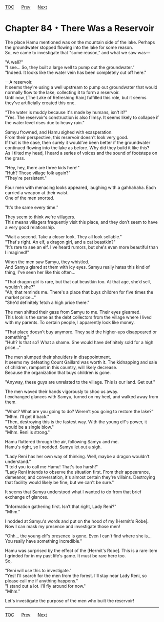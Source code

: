 [TOC](../readme.md)&nbsp;&nbsp;&nbsp;&nbsp;&nbsp;&nbsp;[Prev](Section_0083.md)&nbsp;&nbsp;&nbsp;&nbsp;&nbsp;&nbsp;[Next](Section_0085.md)



# Chapter 84・There Was a Reservoir

The place Hamu mentioned was on the mountain side of the lake. Perhaps
the groundwater stopped flowing into the lake for some reason.  
So, we came to investigate that "some reason," and what we saw was—  
  
"A well?"  
"I see… So, they built a large well to pump out the groundwater."  
"Indeed. It looks like the water vein has been completely cut off
here."  
  
—A reservoir.  
It seems they're using a well upstream to pump out groundwater that
would normally flow to the lake, collecting it to form a reservoir.  
Until now, \[The Lake of Refreshing Rain\] fulfilled this role, but it
seems they've artificially created this one.  
  
"The water is muddy because it's made by humans, isn't it?"  
"Yes. The reservoir's construction is also flimsy. It seems likely to
collapse if the water level rises due to heavy rain."  
  
Samyu frowned, and Hamu sighed with exasperation.  
From their perspective, this reservoir doesn't look very good.  
If that is the case, then surely it would’ve been better if the
groundwater continued flowing into the lake as before. Why did they
build it like this?  
As I tilted my head, I heard a series of voices and the sound of
footsteps on the grass.  
  
"Hey, hey, there are three kids here!"  
"Huh? Those village folk again?"  
"They're persistent."  
  
Four men with menacing looks appeared, laughing with a gahhahaha. Each
carried a weapon at their waist.  
One of the men snorted.  
  
"It's the same every time."  
  
They seem to think we're villagers.  
This means villagers frequently visit this place, and they don’t seem to
have a very good relationship.  
  
"Wait a second. Take a closer look. They all look sellable."  
"That's right. An elf, a dragon girl, and a cat beastkin?"  
"It’s rare to see an elf. I've heard rumors, but she's even more
beautiful than I imagined!"  
  
When the men saw Samyu, they whistled.  
And Samyu glared at them with icy eyes. Samyu really hates this kind of
thing, I've seen her like this often…  
  
"That dragon girl is rare, but that cat beastkin too. At that age, she’d
sell, wouldn't she?"  
"Ah, that reminds me. There's a place that buys children for five times
the market price…"  
"She'd definitely fetch a high price there."  
  
The men shifted their gaze from Samyu to me. Their eyes gleamed.  
This look is the same as the debt collectors from the village where I
lived with my parents. To certain people, I apparently look like
money.  
  
"That place doesn't buy anymore. They said the higher-ups disappeared or
something."  
"Huh? Is that so? What a shame. She would have definitely sold for a
high price…"  
  
The men slumped their shoulders in disappointment.  
It seems my defeating Count Gaillard was worth it. The kidnapping and
sale of children, rampant in this country, will likely decrease.  
Because the organization that buys children is gone.  
  
"Anyway, these guys are unrelated to the village. This is our land. Get
out."  
  
The men waved their hands vigorously to shoo us away.  
I exchanged glances with Samyu, turned on my heel, and walked away from
them.  
  
"What? What are you going to do? Weren’t you going to restore the
lake?"  
"Mhm. I’ll get it back."  
"Then, destroying this is the fastest way. With the young elf's power,
it would be a single blow."  
"Mhm. Reni is strong."  
  
Hamu fluttered through the air, following Samyu and me.  
Hamu's right, so I nodded. Samyu let out a sigh.  
  
"Lady Reni has her own way of thinking. Well, maybe a dragon wouldn't
understand."  
"I told you to call me Hamu! That's too harsh!"  
"Lady Reni intends to observe the situation first. From their
appearance, demeanor, and conversation, it's almost certain they're
villains. Destroying that facility would likely be fine, but we can't be
sure."  
  
It seems that Samyu understood what I wanted to do from that brief
exchange of glances.  
  
"Information gathering first. Isn’t that right, Lady Reni?"  
"Mhm."  
  
I nodded at Samyu's words and put on the hood of my \[Hermit's Robe\].  
Now I can mask my presence and investigate those men!  
  
"Ohh… the young elf's presence is gone. Even I can't find where she is…
You really have something incredible."  
  
Hamu was surprised by the effect of the \[Hermit's Robe\]. This is a
rare item I grinded for in my past life's game. It must be rare here
too.  
So,  
  
"Reni will use this to investigate."  
"Yes! I'll search for the men from the forest. I'll stay near Lady Reni,
so please call me if anything happens."  
"I stand out a lot. I'll fly around for now."  
"Mhm."  
  
Let's investigate the purpose of the men who built the reservoir!  
  
  
  


---
[TOC](../readme.md)&nbsp;&nbsp;&nbsp;&nbsp;&nbsp;&nbsp;[Prev](Section_0083.md)&nbsp;&nbsp;&nbsp;&nbsp;&nbsp;&nbsp;[Next](Section_0085.md)

